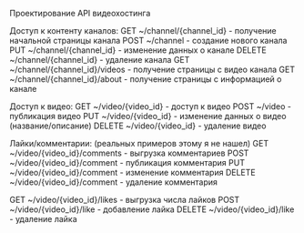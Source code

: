 Проектирование API видеохостинга

Доступ к контенту каналов:
GET ~/channel/{channel_id} - получение начальной страницы канала
POST ~/channel - создание нового канала
PUT ~/channel/{channel_id} - изменение данных о канале
DELETE ~/channel/{channel_id} - удаление канала
GET ~/channel/{channel_id}/videos - получение страницы с видео канала
GET ~/channel/{channel_id}/about - получение страницы с информацией о канале

Доступ к видео:
GET ~/video/{video_id} - доступ к видео
POST ~/video - публикация видео
PUT ~/video/{video_id} - изменение данных о видео (название/описание)
DELETE ~/video/{video_id} - удаление видео

Лайки/комментарии: (реальных примеров этому я не нашел)
GET ~/video/{video_id}/comments - выгрузка комментариев 
POST ~/video/{video_id}/comment - публикация комментария
PUT ~/video/{video_id}/comment - изменение комментария
DELETE ~/video/{video_id}/comment - удаление комментария

GET ~/video/{video_id}/likes - выгрузка числа лайков 
POST ~/video/{video_id}/like - добавление лайка
DELETE ~/video/{video_id}/like - удаление лайка
